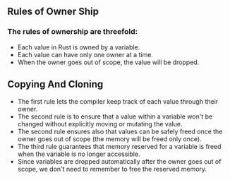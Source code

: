 ## Rules of Owner Ship
### The rules of ownership are threefold:

- Each value in Rust is owned by a variable.
- Each value can have only one owner at a time.
- When the owner goes out of scope, the value will be dropped.

## Copying And Cloning
- The first rule lets the compiler keep track of each value through their owner. 
- The second rule is to ensure that a value within a variable won't be changed without explicitly moving or mutating the value.
- The second rule ensures also that values can be safely freed once the owner goes out of scope (the memory will be freed only once).
- The third rule guarantees that memory reserved for a variable is freed when the variable is no longer accessible. 
- Since variables are dropped automatically after the owner goes out of scope, we don't need to remember to free the reserved memory.